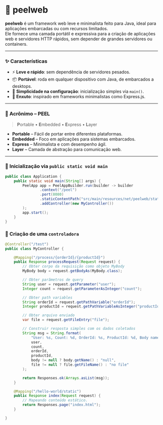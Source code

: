 # 🍎 peelweb

**peelweb** é um framework web leve e minimalista feito para Java, ideal para aplicações embarcadas ou com recursos limitados.  
Ele fornece uma camada portátil e expressiva para a criação de aplicações web e servidores HTTP rápidos, sem depender de grandes servidores ou containers.

---

### ✨ Características

- ⚡ **Leve e rápido**: sem dependência de servidores pesados.
- 📦 **Portável**: roda em qualquer dispositivo com Java, de embarcados a desktops.
- 🔌 **Simplicidade na configuração**: inicialização simples via `main()`.
- 🎯 **Enxuto**: inspirado em frameworks minimalistas como Express.js.

---

### 🧠 Acrônimo – PEEL

> **P**ortable • **E**mbedded • **E**xpress • **L**ayer

- **Portable** – Fácil de portar entre diferentes plataformas.
- **Embedded** – Foco em aplicações para sistemas embarcados.
- **Express** – Minimalista e com desempenho ágil.
- **Layer** – Camada de abstração para comunicação web.

---

### 🚀 Inicialização via `public static void main`

```java
public class Application {
    public static void main(String[] args) {
        PeelApp app = PeelAppBuilder.run(builder -> builder
                .context("/peel")
                .port(8080)
                .staticContentPath("src/main/resources/net/peelweb/static")
                .addController(new MyController())
        );
        app.start();
    }
}
```

### 🚀 Criação de uma `controladora`

```java
@Controller("/test")
public class MyController {

    @Mapping("/process/{orderId}/{productId}")
    public Response processRequest(Request request) {
        // Obter corpo da requisição como objeto MyBody
        MyBody body = request.getBodyAs(MyBody.class);

        // Obter parâmetros de query
        String user = request.getParameter("user");
        Integer count = request.getParameterAsInteger("count");

        // Obter path variables
        String orderId = request.getPathVariable("orderId");
        Integer productId = request.getPathVariableAsInteger("productId");

        // Obter arquivo enviado
        var file = request.getFileEntry("file");

        // Construir resposta simples com os dados coletados
        String msg = String.format(
            "User: %s, Count: %d, OrderId: %s, ProductId: %d, Body name: %s, File name: %s",
            user,
            count,
            orderId,
            productId,
            body != null ? body.getName() : "null",
            file != null ? file.getFileName() : "no file"
        );

        return Responses.ok(Arrays.asList(msg));
    }

    @Mapping("/hello-world/static")
    public Response index(Request request) {
        // Mapeando conteúdo estático.
        return Responses.page("index.html");
    }

}
```
